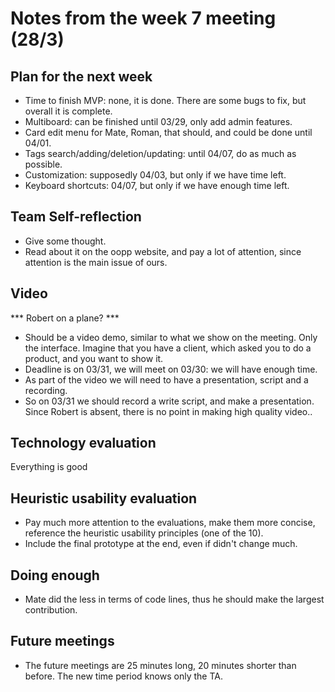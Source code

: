 # Notes from the week 7 meeting (28/3)

## Plan for the next week
* Time to finish MVP: none, it is done. There are some bugs to fix, but overall it is complete.
* Multiboard: can be finished until 03/29, only add admin features.
* Card edit menu for Mate, Roman, that should, and could be done until 04/01.
* Tags search/adding/deletion/updating: until 04/07, do as much as possible.
* Customization: supposedly 04/03, but only if we have time left.
* Keyboard shortcuts: 04/07, but only if we have enough time left.

## Team Self-reflection
* Give some thought.
* Read about it on the oopp website, and pay a lot of attention, since attention is the main issue of ours.

## Video
*** Robert on a plane? ***
* Should be a video demo, similar to what we show on the meeting. Only the interface. Imagine that you have a client, which asked you to do a product, and you want to show it. 
* Deadline is on 03/31, we will meet on 03/30: we will have enough time.
* As part of the video we will need to have a presentation, script and a recording.
* So on 03/31 we should record a write script, and make a presentation. Since Robert is absent, there is no point in making high quality video..

## Technology evaluation
Everything is good

## Heuristic usability evaluation
* Pay much more attention to the evaluations, make them more concise, reference the heuristic usability principles (one of the 10).
* Include the final prototype at the end, even if didn't change much.

## Doing enough
* Mate did the less in terms of code lines, thus he should make the largest contribution.

## Future meetings
* The future meetings are 25 minutes long, 20 minutes shorter than before. The new time period knows only the TA.
